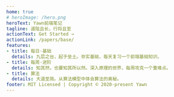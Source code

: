 ```yaml
---
home: true
# heroImage: /hero.png
heroText: Yawn前端笔记
tagline: 道阻且长，行将且至
actionText: Get Started →
actionLink: /papers/base/
features:
- title: 每日·基础
  details: 九层之台，起于垒土。夯实基础，每天复习一个前端基础知识。
- title: 每周·进阶
  details: 知其然，也要知其所以然。深入原理的世界，每周攻克一个重难点。
- title: 算法
  details: 大道至简。从算法模型中体会算法的奥秘。
footer: MIT Licensed | Copyright © 2020-present Yawn
---
```

